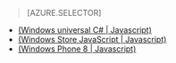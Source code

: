 > [AZURE.SELECTOR]
- [(Windows universal C# | Javascript)](/documentation/articles/mobile-services-windows-store-dotnet-single-sign-on)
- [(Windows Store JavaScript | Javascript)](/documentation/articles/mobile-services-windows-store-javascript-single-sign-on)
- [(Windows Phone 8 | Javascript)](/documentation/articles/mobile-services-windows-phone-single-sign-on)
